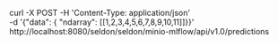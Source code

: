 curl -X POST      -H 'Content-Type: application/json'  \
    -d '{"data": { "ndarray": [[1,2,3,4,5,6,7,8,9,10,11]]}}'   \
        http://localhost:8080/seldon/seldon/minio-mlflow/api/v1.0/predictions